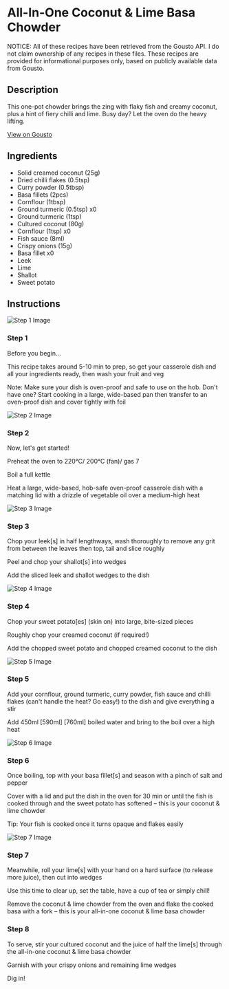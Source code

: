 # All-In-One Coconut & Lime Basa Chowder

NOTICE: All of these recipes have been retrieved from the Gousto API. I do not claim ownership of any recipes in these files. These recipes are provided for informational purposes only, based on publicly available data from Gousto.

## Description

This one-pot chowder brings the zing with flaky fish and creamy coconut, plus a hint of fiery chilli and lime. Busy day? Let the oven do the heavy lifting.  

[View on Gousto](https://www.gousto.co.uk/recipes/cookbook/all-in-one-coconut-lime-fish-chowder)

## Ingredients

- Solid creamed coconut (25g)
- Dried chilli flakes (0.5tsp)
- Curry powder (0.5tbsp)
- Basa fillets (2pcs)
- Cornflour (1tbsp)
- Ground turmeric (0.5tsp) x0
- Ground turmeric (1tsp)
- Cultured coconut (80g)
- Cornflour (1tsp) x0
- Fish sauce (8ml)
- Crispy onions (15g)
- Basa fillet x0
- Leek
- Lime
- Shallot
- Sweet potato

## Instructions

![Step 1 Image](https://production-media.gousto.co.uk/cms/recipe-step-image/Admin-10mm-Step-1-1633427191856-x200.jpg)

### Step 1

Before you begin...

This recipe takes around 5-10 min to prep, so get your casserole dish and all your ingredients ready, then wash your fruit and veg

Note: Make sure your dish is oven-proof and safe to use on the hob. Don't have one? Start cooking in a large, wide-based pan then transfer to an oven-proof dish and cover tightly with foil

![Step 2 Image](https://production-media.gousto.co.uk/cms/recipe-step-image/step-2-1633427201869-x200.jpg)

### Step 2

Now, let's get started!

Preheat the oven to 220°C/ 200°C (fan)/ gas 7

Boil a full kettle

Heat a large, wide-based, hob-safe oven-proof casserole dish with a matching lid with a drizzle of vegetable oil over a medium-high heat

![Step 3 Image](https://production-media.gousto.co.uk/cms/recipe-step-image/step-3-1633427427510-x200.jpg)

### Step 3

Chop your leek[s] in half lengthways, wash thoroughly to remove any grit from between the leaves then top, tail and slice roughly

Peel and chop your shallot[s] into wedges

Add the sliced leek and shallot wedges to the dish

![Step 4 Image](https://production-media.gousto.co.uk/cms/recipe-step-image/step-4-1633427436354-x200.jpg)

### Step 4

Chop your sweet potato[es] (skin on) into large, bite-sized pieces

Roughly chop your creamed coconut (if required!)

Add the chopped sweet potato and chopped creamed coconut to the dish

![Step 5 Image](https://production-media.gousto.co.uk/cms/recipe-step-image/step-5-1633427665220-x200.jpg)

### Step 5

Add your cornflour, ground turmeric, curry powder, fish sauce and chilli flakes (can't handle the heat? Go easy!) to the dish and give everything a stir

Add 450ml <span class="text-purple">[590ml] </span><span class="text-danger">[760ml] </span>boiled water and bring to the boil over a high heat

![Step 6 Image](https://production-media.gousto.co.uk/cms/recipe-step-image/step-6-1633427743753-x200.jpg)

### Step 6

Once boiling, top with your basa fillet[s] and season with a pinch of salt and pepper

Cover with a lid and put the dish in the oven for 30 min or until the fish is cooked through and the sweet potato has softened – this is your coconut & lime chowder

Tip: Your fish is cooked once it turns opaque and flakes easily

![Step 7 Image](https://production-media.gousto.co.uk/cms/recipe-step-image/step-7-1633427752620-x200.jpg)

### Step 7

Meanwhile, roll your lime[s] with your hand on a hard surface (to release more juice), then cut into wedges

Use this time to clear up, set the table, have a cup of tea or simply chill!

Remove the coconut & lime chowder from the oven and flake the cooked basa with a fork – this is your all-in-one coconut & lime basa chowder

### Step 8

To serve, stir your cultured coconut and the juice of half the<span class="text-danger"> </span>lime[s] through the all-in-one coconut & lime basa chowder

Garnish with your crispy onions and remaining lime wedges

Dig in!

